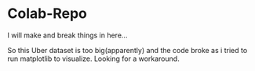 # Colab-Repo
I will make and break things in here...


So this Uber dataset is too big(apparently) and the code broke as i tried to run matplotlib to visualize. Looking for a workaround.
